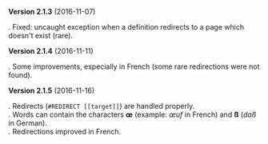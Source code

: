 **Version 2.1.3** (2016-11-07)

. Fixed: uncaught exception when a definition redirects to a page which doesn't exist (rare).

**Version 2.1.4** (2016-11-11)

. Some improvements, especially in French (some rare redirections were not found).

**Version 2.1.5** (2016-11-16)

. Redirects (`#REDIRECT [[target]]`) are handled properly.  
. Words can contain the characters **œ** (example: *œuf* in French) and **ß** (*daß* in German).  
. Redirections improved in French.